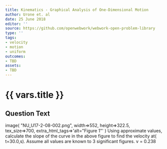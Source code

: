 ```yaml
---
title: Kinematics - Graphical Analysis of One-Dimensional Motion
author: Urone et. al
date: 25 June 2018
editor: ''
source: https://github.com/openwebwork/webwork-open-problem-library
type: ''
tags:
- velocity
- motion
- uniform
outcomes:
- TBD
assets:
- TBD
---
```

# {{ vars.title }}

## Question Text

 image( "NU_U17-2-08-002.png", width=>552, height=>322.5,  
tex_size=>700, extra_html_tags=>'alt="Figure 1"' )
Using approximate values, calculate the slope of the curve in the above figure to find the velocity at( t=30.0,s). Assume all values are known to 3 significant figures.
v = 0.238